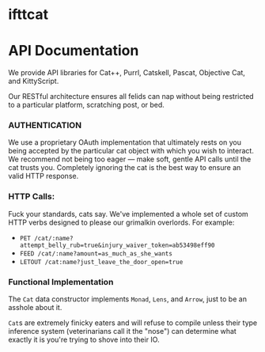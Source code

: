# ifttcat

# API Documentation

We provide API libraries for Cat++, Purrl, Catskell, Pascat, Objective Cat, and KittyScript.

Our RESTful architecture ensures all felids can nap without being restricted to a particular platform, scratching post, or bed.


### AUTHENTICATION

We use a proprietary OAuth implementation that ultimately rests on you being accepted by the particular cat object with which you wish to interact. We recommend not being too eager — make soft, gentle API calls until the cat trusts you. Completely ignoring the cat is the best way to ensure an valid HTTP response.


### HTTP Calls:

Fuck your standards, cats say. We've implemented a whole set of custom HTTP verbs designed to please our grimalkin overlords. For example:

- `PET /cat/:name?attempt_belly_rub=true&injury_waiver_token=ab53498eff90`
- `FEED /cat/:name?amount=as_much_as_she_wants`
- `LETOUT /cat:name?just_leave_the_door_open=true`

### Functional Implementation

The `Cat` data constructor implements `Monad`, `Lens`, and `Arrow`, just to be an asshole about it.

`Cat`s are extremely finicky eaters and will refuse to compile unless their type inference system (veterinarians call it the "nose") can determine what exactly it is you're trying to shove into their IO.

